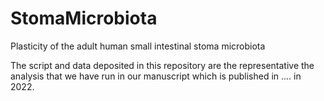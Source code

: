 # StomaMicrobiota
Plasticity of the adult human small intestinal stoma microbiota

The script and data deposited in this repository are the representative the analysis that we have run in our manuscript which is published in .... in 2022. 
